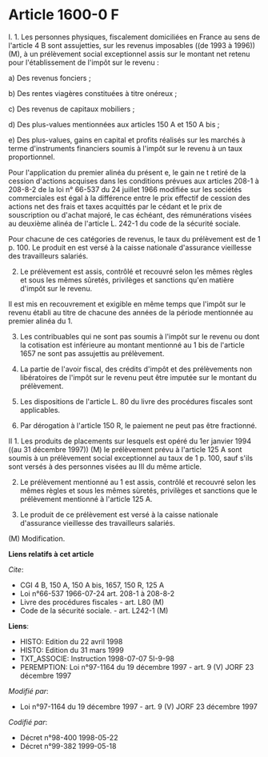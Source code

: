 # Article 1600-0 F

I. 1. Les personnes physiques, fiscalement domiciliées en France au sens de l'article 4 B sont assujetties, sur les revenus
imposables ((de 1993 à 1996)) (M), à un prélèvement social exceptionnel assis sur le montant net retenu pour l'établissement
de l'impôt sur le revenu :

a) Des revenus fonciers ;

b) Des rentes viagères constituées à titre onéreux ;

c) Des revenus de capitaux mobiliers ;

d) Des plus-values mentionnées aux articles 150 A et 150 A bis ;

e) Des plus-values, gains en capital et profits réalisés sur les marchés à terme d'instruments financiers soumis à l'impôt
sur le revenu à un taux proportionnel.

Pour l'application du premier alinéa du présent e, le gain ne t retiré de la cession d'actions acquises dans les conditions
prévues aux articles 208-1 à 208-8-2 de la loi n° 66-537 du 24 juillet 1966 modifiée sur les sociétés commerciales est égal à
la différence entre le prix effectif de cession des actions net des frais et taxes acquittés par le cédant et le prix de
souscription ou d'achat majoré, le cas échéant, des rémunérations visées au deuxième alinéa de l'article L. 242-1 du code de
la sécurité sociale.

Pour chacune de ces catégories de revenus, le taux du prélèvement est de 1 p. 100. Le produit en est versé à la caisse
nationale d'assurance vieillesse des travailleurs salariés.

2. Le prélèvement est assis, contrôlé et recouvré selon les mêmes règles et sous les mêmes sûretés, privilèges et sanctions
qu'en matière d'impôt sur le revenu.

Il est mis en recouvrement et exigible en même temps que l'impôt sur le revenu établi au titre de chacune des années de la
période mentionnée au premier alinéa du 1.

3. Les contribuables qui ne sont pas soumis à l'impôt sur le revenu ou dont la cotisation est inférieure au montant mentionné
au 1 bis de l'article 1657 ne sont pas assujettis au prélèvement.

4. La partie de l'avoir fiscal, des crédits d'impôt et des prélèvements non libératoires de l'impôt sur le revenu peut être
imputée sur le montant du prélèvement.

5. Les dispositions de l'article L. 80 du livre des procédures fiscales sont applicables.

6. Par dérogation à l'article 150 R, le paiement ne peut pas être fractionné.

II 1. Les produits de placements sur lesquels est opéré du 1er janvier 1994 ((au 31 décembre 1997)) (M) le prélèvement prévu
à l'article 125 A sont soumis à un prélèvement social exceptionnel au taux de 1 p. 100, sauf s'ils sont versés à des
personnes visées au III du même article.

2. Le prélèvement mentionné au 1 est assis, contrôlé et recouvré selon les mêmes règles et sous les mêmes sùretés, privilèges
et sanctions que le prélèvement mentionné à l'article 125 A.

3. Le produit de ce prélèvement est versé à la caisse nationale d'assurance vieillesse des travailleurs salariés.

(M) Modification.

**Liens relatifs à cet article**

_Cite_:

  - CGI 4 B, 150 A, 150 A bis, 1657, 150 R, 125 A
  - Loi n°66-537 1966-07-24 art. 208-1 à 208-8-2
  - Livre des procédures fiscales - art. L80 (M)
  - Code de la sécurité sociale. - art. L242-1 (M)

**Liens**:

  - HISTO: Edition du 22 avril 1998
  - HISTO: Edition du 31 mars 1999
  - TXT_ASSOCIE: Instruction 1998-07-07 5I-9-98
  - PEREMPTION: Loi n°97-1164 du 19 décembre 1997 - art. 9 (V) JORF 23 décembre 1997

_Modifié par_:

  - Loi n°97-1164 du 19 décembre 1997 - art. 9 (V) JORF 23 décembre 1997

_Codifié par_:

  - Décret n°98-400 1998-05-22
  - Décret n°99-382 1999-05-18
